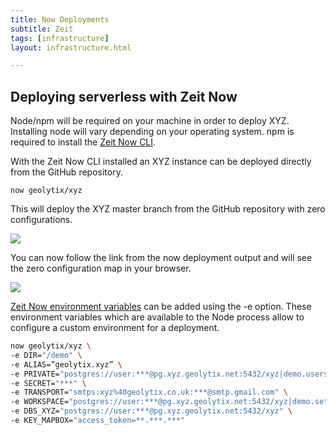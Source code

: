 ```yaml
---
title: Now Deployments
subtitle: Zeit
tags: [infrastructure]
layout: infrastructure.html

---
```


## Deploying serverless with Zeit Now

Node/npm will be required on your machine in order to deploy XYZ. Installing node will vary depending on your operating system. npm is required to install the [Zeit Now CLI](https://github.com/zeit/now-cli).

With the Zeit Now CLI installed an XYZ instance can be deployed directly from the GitHub repository.

```text
now geolytix/xyz
```

This will deploy the XYZ master branch from the GitHub repository with zero configurations.

![](../../assets/img/gifs/xyz_now_deploy.gif)

You can now follow the link from the now deployment output and will see the zero configuration map in your browser.

![](../../assets/img/deployment_1.png)

[Zeit Now environment variables](https://zeit.co/docs/features/env-and-secrets) can be added using the -e option. These environment variables which are available to the Node process allow to configure a custom environment for a deployment.

```bash
now geolytix/xyz \
-e DIR="/demo" \
-e ALIAS=”geolytix.xyz” \
-e PRIVATE="postgres://user:***@pg.xyz.geolytix.net:5432/xyz|demo.users" \
-e SECRET="***" \
-e TRANSPORT="smtps:xyz%40geolytix.co.uk:***@smtp.gmail.com" \
-e WORKSPACE="postgres://user:***@pg.xyz.geolytix.net:5432/xyz|demo.settings" \
-e DBS_XYZ="postgres://user:***@pg.xyz.geolytix.net:5432/xyz" \
-e KEY_MAPBOX="access_token=**.***.***"
```